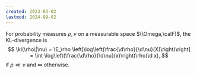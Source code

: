 ```yaml
---
created: 2023-03-02
lastmod: 2024-09-02
---
```

For probability measures $\rho,\nu$ on a measurable space $(\Omega,\calF)$, the KL-divergence is 
$$
\kl(\rho\|\nu) = \E_\rho \left[\log\left(\frac{\d\rho}{\d\nu}(X)\right)\right] = \int \log\left(\frac{\d\rho}{\d\nu}(x)\right)\rho(\d x),
$$
if $\rho\ll \nu$ and $\infty$ otherwise. 